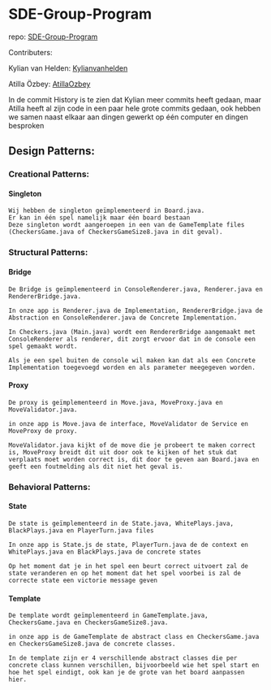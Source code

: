 # SDE-Group-Program
repo: [SDE-Group-Program](https://github.com/Kylianvanhelden/SDE-Group-Program)

Contributers:

Kylian van Helden: [Kylianvanhelden](https://github.com/KylianvanHelden)

Atilla Özbey: [AtillaOzbey](https://github.com/AtillaOzbey)

In de commit History is te zien dat Kylian meer commits heeft gedaan, maar Atilla heeft al zijn code in een paar hele grote commits gedaan, ook hebben we samen naast elkaar aan dingen gewerkt op één computer en dingen besproken

## Design Patterns:
### Creational Patterns:
#### Singleton
    Wij hebben de singleton geïmplementeerd in Board.java.
    Er kan in één spel namelijk maar één board bestaan
    Deze singleton wordt aangeroepen in een van de GameTemplate files (CheckersGame.java of CheckersGameSize8.java in dit geval).


### Structural Patterns:
#### Bridge
    De Bridge is geïmplementeerd in ConsoleRenderer.java, Renderer.java en RendererBridge.java.

    In onze app is Renderer.java de Implementation, RendererBridge.java de Abstraction en ConsoleRenderer.java de Concrete Implementation.

    In Checkers.java (Main.java) wordt een RendererBridge aangemaakt met ConsoleRenderer als renderer, dit zorgt ervoor dat in de console een spel gemaakt wordt. 
    
    Als je een spel buiten de console wil maken kan dat als een Concrete Implementation toegevoegd worden en als parameter meegegeven worden.

#### Proxy
    De proxy is geïmplementeerd in Move.java, MoveProxy.java en MoveValidator.java.

    in onze app is Move.java de interface, MoveValidator de Service en MoveProxy de proxy.

    MoveValidator.java kijkt of de move die je probeert te maken correct is, MoveProxy breidt dit uit door ook te kijken of het stuk dat verplaats moet worden correct is, dit door te geven aan Board.java en geeft een foutmelding als dit niet het geval is.

### Behavioral Patterns:
#### State
    De state is geïmplementeerd in de State.java, WhitePlays.java, BlackPlays.java en PlayerTurn.java files
    
    In onze app is State.js de state, PlayerTurn.java de de context en WhitePlays.java en BlackPlays.java de concrete states

    Op het moment dat je in het spel een beurt correct uitvoert zal de state veranderen en op het moment dat het spel voorbei is zal de correcte state een victorie message geven

#### Template
    De template wordt geïmplementeerd in GameTemplate.java, CheckersGame.java en CheckersGameSize8.java.

    in onze app is de GameTemplate de abstract class en CheckersGame.java en CheckersGameSize8.java de concrete classes.

    In de template zijn er 4 verschillende abstract classes die per concrete class kunnen verschillen, bijvoorbeeld wie het spel start en hoe het spel eindigt, ook kan je de grote van het board aanpassen hier.
